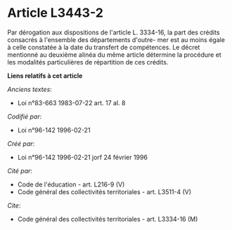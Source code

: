 # Article L3443-2

Par dérogation aux dispositions de l'article L. 3334-16, la part des crédits consacrés à l'ensemble des départements d'outre-
mer est au moins égale à celle constatée à la date du transfert de compétences. Le décret mentionné au deuxième alinéa du
même article détermine la procédure et les modalités particulières de répartition de ces crédits.

**Liens relatifs à cet article**

_Anciens textes_:

  - Loi n°83-663 1983-07-22 art. 17 al. 8

_Codifié par_:

  - Loi n°96-142 1996-02-21

_Créé par_:

  - Loi n°96-142 1996-02-21 jorf 24 février 1996

_Cité par_:

  - Code de l'éducation - art. L216-9 (V)
  - Code général des collectivités territoriales - art. L3511-4 (V)

_Cite_:

  - Code général des collectivités territoriales - art. L3334-16 (M)
